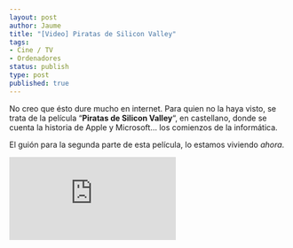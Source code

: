 ```yaml
---
layout: post
author: Jaume
title: "[Video] Piratas de Silicon Valley"
tags:
- Cine / TV
- Ordenadores
status: publish
type: post
published: true
---
```

No creo que ésto dure mucho en internet. Para quien no la haya visto, se trata de la película &#8220;<strong>Piratas de Silicon Valley</strong>&#8220;, en castellano, donde se cuenta la historia de Apple y Microsoft&#8230; los comienzos de la informática.

El guión para la segunda parte de esta película, lo estamos viviendo <em>ahora</em>.

<iframe src="http://www.youtube.com/embed/pv0lFdsVCiA" frameborder="0"></iframe>